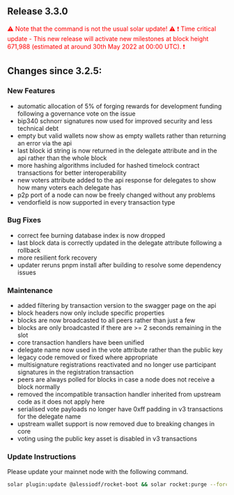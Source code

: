 
## Release 3.3.0

<span style="color:red">
⚠️ Note that the command is not the usual solar update! ⚠️ 
</span>

<span style="color:red">
❗ Time critical update - This new release will activate new milestones at block height 671,988 (estimated at around 30th May 2022 at 00:00 UTC).  ❗ 
</span>


## Changes since 3.2.5:

### New Features
- automatic allocation of 5% of forging rewards for development funding following a governance vote on the issue
- bip340 schnorr signatures now used for improved security and less technical debt
- empty but valid wallets now show as empty wallets rather than returning an error via the api
- last block id string is now returned in the delegate attribute and in the api rather than the whole block
- more hashing algorithms included for hashed timelock contract transactions for better interoperability
- new voters attribute added to the api response for delegates to show how many voters each delegate has
- p2p port of a node can now be freely changed without any problems
- vendorfield is now supported in every transaction type

### Bug Fixes
- correct fee burning database index is now dropped
- last block data is correctly updated in the delegate attribute following a rollback
- more resilient fork recovery
- updater reruns pnpm install after building to resolve some dependency issues

### Maintenance
- added filtering by transaction version to the swagger page on the api
- block headers now only include specific properties
- blocks are now broadcasted to all peers rather than just a few
- blocks are only broadcasted if there are >= 2 seconds remaining in the slot
- core transaction handlers have been unified
- delegate name now used in the vote attribute rather than the public key
- legacy code removed or fixed where appropriate
- multisignature registrations reactivated and no longer use participant signatures in the registration transaction
- peers are always polled for blocks in case a node does not receive a block normally
- removed the incompatible transaction handler inherited from upstream code as it does not apply here
- serialised vote payloads no longer have 0xff padding in v3 transactions for the delegate name
- upstream wallet support is now removed due to breaking changes in core
- voting using the public key asset is disabled in v3 transactions


### Update Instructions

Please update your mainnet node with the following command.

```bash
solar plugin:update @alessiodf/rocket-boot && solar rocket:purge --force && solar update
```



